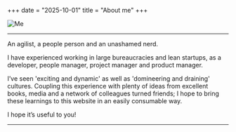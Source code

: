 +++
date = "2025-10-01"
title = "About me"
+++

![Me](/paulblay-hugo/img/me.jpg)

---

An agilist, a people person and an unashamed nerd.

I have experienced working in large bureaucracies and lean startups, as a developer, people manager, project manager and product manager.

I’ve seen 'exciting and dynamic' as well as 'domineering and draining' cultures. Coupling this experience with plenty of ideas from excellent books, media and a network of colleagues turned friends; I hope to bring these learnings to this website in an easily consumable way.

I hope it’s useful to you!

---